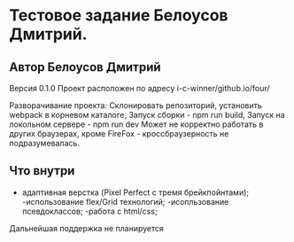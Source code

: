 # Тестовое задание Белоусов Дмитрий.
## Автор Белоусов Дмитрий

Версия 0.1.0
Проект расположен по адресу i-c-winner/github.io/four/

Разворачивание проекта: 
Склонировать репозиторий, установить webpack в корневом каталоге,
Запуск сборки - npm run build,
Запуск на локольном сервере - npm run dev
Может не корректно работать в других браузерах, кроме FireFox - кроссбраузерность не подразумевалась.

## Что внутри

- адаптивная верстка (Pixel Perfect с тремя брейкпойнтами);
-использование flex/Grid  технологий;
-исопльзование псевдоклассов;
-работа с html/css;

Дальнейшая поддержка не планируется
